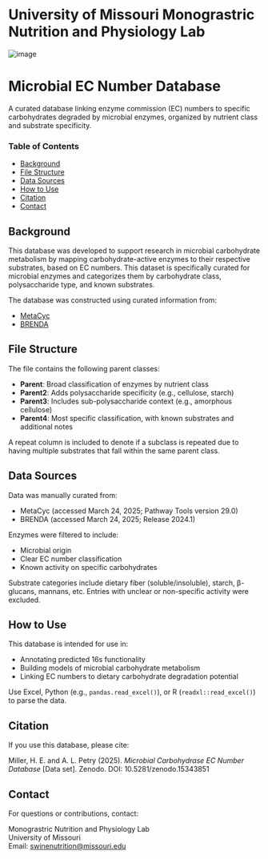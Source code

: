 # University of Missouri Monograstric Nutrition and Physiology Lab
![image](https://github.com/user-attachments/assets/361904a3-301f-480c-adbc-5765d04ea35d)

# Microbial EC Number Database

A curated database linking enzyme commission (EC) numbers to specific carbohydrates degraded by microbial enzymes, organized by nutrient class and substrate specificity.
### Table of Contents
- [Background](#background)
- [File Structure](#file-structure)
- [Data Sources](#data-sources)
- [How to Use](#how-to-use)
- [Citation](#citation)
- [Contact](#contact)
## Background

This database was developed to support research in microbial carbohydrate metabolism by mapping carbohydrate-active enzymes to their respective substrates, based on EC numbers. This dataset is specifically curated for microbial enzymes and categorizes them by carbohydrate class, polysaccharide type, and known substrates.

The database was constructed using curated information from:
- [MetaCyc](https://metacyc.org/)
- [BRENDA](https://www.brenda-enzymes.org/)
## File Structure

The file contains the following parent classes:

- **Parent**: Broad classification of enzymes by nutrient class
- **Parent2**: Adds polysaccharide specificity (e.g., cellulose, starch)
- **Parent3**: Includes sub-polysaccharide context (e.g., amorphous cellulose)
- **Parent4**: Most specific classification, with known substrates and additional notes

A repeat column is included to denote if a subclass is repeated due to having multiple substrates that fall within the same parent class.
  
## Data Sources 

Data was manually curated from:
- MetaCyc (accessed March 24, 2025; Pathway Tools version 29.0)
- BRENDA (accessed March 24, 2025; Release 2024.1)

Enzymes were filtered to include:
- Microbial origin
- Clear EC number classification
- Known activity on specific carbohydrates

Substrate categories include dietary fiber (soluble/insoluble), starch, β-glucans, mannans, etc. Entries with unclear or non-specific activity were excluded.

## How to Use

This database is intended for use in:
- Annotating predicted 16s functionality 
- Building models of microbial carbohydrate metabolism
- Linking EC numbers to dietary carbohydrate degradation potential

Use Excel, Python (e.g., `pandas.read_excel()`), or R (`readxl::read_excel()`) to parse the data.

## Citation

If you use this database, please cite:

Miller, H. E. and A. L. Petry (2025). *Microbial Carbohydrase EC Number Database* [Data set]. Zenodo. DOI: 10.5281/zenodo.15343851
## Contact

For questions or contributions, contact:

Monograstric Nutrition and Physiology Lab  
University of Missouri  
Email: swinenutrition@missouri.edu


